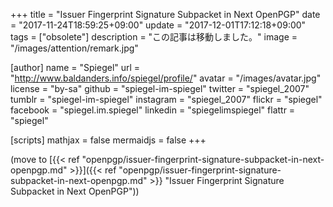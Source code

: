 +++
title = "Issuer Fingerprint Signature Subpacket in Next OpenPGP"
date =  "2017-11-24T18:59:25+09:00"
update =  "2017-12-01T17:12:18+09:00"
tags = ["obsolete"]
description = "この記事は移動しました。"
image = "/images/attention/remark.jpg"

[author]
  name      = "Spiegel"
  url       = "http://www.baldanders.info/spiegel/profile/"
  avatar    = "/images/avatar.jpg"
  license   = "by-sa"
  github    = "spiegel-im-spiegel"
  twitter   = "spiegel_2007"
  tumblr    = "spiegel-im-spiegel"
  instagram = "spiegel_2007"
  flickr    = "spiegel"
  facebook  = "spiegel.im.spiegel"
  linkedin  = "spiegelimspiegel"
  flattr    = "spiegel"

[scripts]
  mathjax = false
  mermaidjs = false
+++

(move to [{{< ref "openpgp/issuer-fingerprint-signature-subpacket-in-next-openpgp.md" >}}]({{< ref "openpgp/issuer-fingerprint-signature-subpacket-in-next-openpgp.md" >}} "Issuer Fingerprint Signature Subpacket in Next OpenPGP"))
